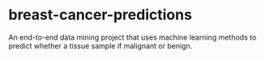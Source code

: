# breast-cancer-predictions
An end-to-end data mining project that uses machine learning methods to predict whether a tissue sample if malignant or benign.
